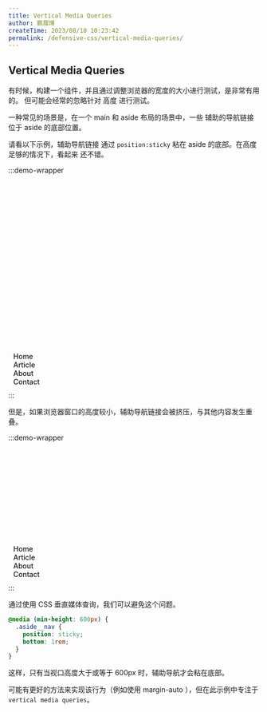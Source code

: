 ```yaml
---
title: Vertical Media Queries
author: 鹏展博
createTime: 2023/08/10 10:23:42
permalink: /defensive-css/vertical-media-queries/
---
```


## Vertical Media Queries

有时候，构建一个组件，并且通过调整浏览器的宽度的大小进行测试，是非常有用的。
但可能会经常的忽略针对 高度 进行测试。

一种常见的场景是，在一个 main 和 aside 布局的场景中，一些 辅助的导航链接位于 aside 的底部位置。

请看以下示例，辅助导航链接 通过 `position:sticky` 粘在 aside 的底部。在高度足够的情况下，看起来
还不错。

<style>
.flex-box-140 {
  display: flex;
  width: 100%;
}
.flex-box-140 aside {
  position: relative;
  width: 130px;
  height: 400px;
  margin-right: 20px;
  background: var(--vp-c-bg);
  border-radius: 5px;
  padding: 10px;
  display: flex;
  flex-direction: column;
  justify-content: space-between;
}
.flex-box-140 main {
  flex: 1;
  height: 400px;
  background: var(--vp-c-gray-3);
  border-radius: 5px;
  padding: 10px;
}
.flex-box-140.min main,
.flex-box-140.min aside {
  height: 250px;
}
.flex-box-140 .user-list > div {
  display: flex;
  align-items: center;
  margin-bottom: 10px;
}
.flex-box-140 .user-list > div > span {
  display: block;
  width: 32px;
  height: 32px;
  border-radius: 50%;
  margin-right: 10px;
  background: var(--vp-c-gray-1);
}
.flex-box-140 .user-list > div > p {
  margin: 0;
  height: 16px;
  flex: 1;
  border-radius: 3px;
  background: var(--vp-c-gray-3);
}
.flex-box-140 .aside-nav {
  position: absolute;
  bottom: 10px;
}
.flex-box-140 .aside-nav div {
  font-size: 14px;
  font-weight: 500;
}
</style>

:::demo-wrapper

<div class="flex-box-140">
  <aside>
    <div class="user-list">
      <div><span></span><p></p></div>
      <div><span></span><p></p></div>
      <div><span></span><p></p></div>
      <div><span></span><p></p></div>
    </div>
    <div class="aside-nav">
      <div>Home</div>
      <div>Article</div>
      <div>About</div>
      <div>Contact</div>
    </div>
  </aside>
  <main></main>
</div>
:::

但是，如果浏览器窗口的高度较小，辅助导航链接会被挤压，与其他内容发生重叠。

:::demo-wrapper

<div class="flex-box-140 min">
  <aside>
    <div class="user-list">
      <div><span></span><p></p></div>
      <div><span></span><p></p></div>
      <div><span></span><p></p></div>
      <div><span></span><p></p></div>
    </div>
    <div class="aside-nav">
      <div>Home</div>
      <div>Article</div>
      <div>About</div>
      <div>Contact</div>
    </div>
  </aside>
  <main></main>
</div>
:::

通过使用 CSS 垂直媒体查询，我们可以避免这个问题。

```css
@media (min-height: 600px) {
  .aside__nav {
    position: sticky;
    bottom: 1rem;
  }
}
```

这样，只有当视口高度大于或等于 600px 时，辅助导航才会粘在底部。

可能有更好的方法来实现该行为（例如使用 margin-auto ），但在此示例中专注于 `vertical media queries`。

